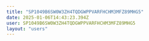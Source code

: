 ```yaml
---
title: "SP1049B6SW0W3ZH4TQDGWPPVARFHCHM3MFZ89MHG5"
date: 2025-01-06T14:43:23.394Z
user: SP1049B6SW0W3ZH4TQDGWPPVARFHCHM3MFZ89MHG5
layout: "users"
---
```

    
